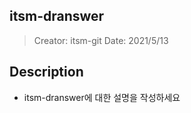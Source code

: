 ## itsm-dranswer
> Creator: itsm-git
> Date: 2021/5/13

## Description
* itsm-dranswer에 대한 설명을 작성하세요